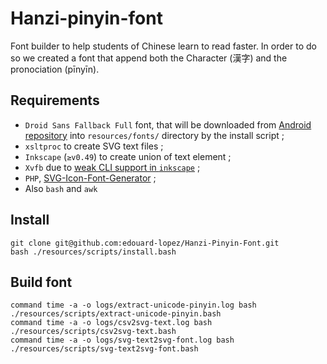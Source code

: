 # Hanzi-pinyin-font

Font builder to help students of Chinese learn to read faster. In order to do so we created a font that append both the Character (漢字) and the pronociation (pīnyīn).

## Requirements

* `Droid Sans Fallback Full` font, that will be downloaded from [Android repository](https://github.com/android/platform_frameworks_base/tree/master/data/fonts) into `resources/fonts/` directory by the install script ;
* `xsltproc` to create SVG text files ;
* `Inkscape` (`≥v0.49`) to create union of text element ;
* `Xvfb` due to [weak CLI support in `inkscape`](http://stackoverflow.com/questions/18630229/how-to-save-svg-file-with-inkscape-cli) ;
* `PHP`, [SVG-Icon-Font-Generator](https://github.com/madeyourday/SVG-Icon-Font-Generator) ;
* Also `bash` and `awk`

## Install

    git clone git@github.com:edouard-lopez/Hanzi-Pinyin-Font.git
    bash ./resources/scripts/install.bash

## Build font

    command time -a -o logs/extract-unicode-pinyin.log bash ./resources/scripts/extract-unicode-pinyin.bash
    command time -a -o logs/csv2svg-text.log bash ./resources/scripts/csv2svg-text.bash
    command time -a -o logs/svg-text2svg-font.log bash ./resources/scripts/svg-text2svg-font.bash
